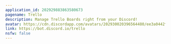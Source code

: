 ```yaml
---
application_id: 202929883863580673
pagename: Trello
description: Manage Trello Boards right from your Discord!
avatar: https://cdn.discordapp.com/avatars/202930020396564480/ee3a0442f46b039e6318218df3f85fcd.png
link: https://bot.discord.io/trello
nsfw: false
---
```

